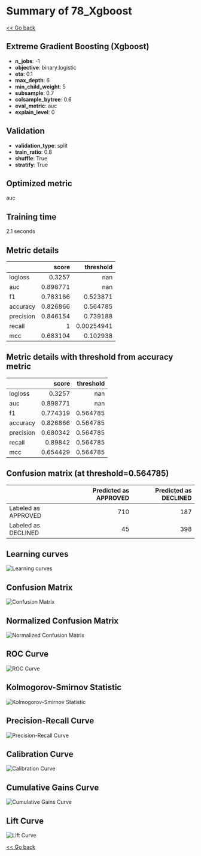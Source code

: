 # Summary of 78_Xgboost

[<< Go back](../README.md)


## Extreme Gradient Boosting (Xgboost)
- **n_jobs**: -1
- **objective**: binary:logistic
- **eta**: 0.1
- **max_depth**: 6
- **min_child_weight**: 5
- **subsample**: 0.7
- **colsample_bytree**: 0.6
- **eval_metric**: auc
- **explain_level**: 0

## Validation
 - **validation_type**: split
 - **train_ratio**: 0.8
 - **shuffle**: True
 - **stratify**: True

## Optimized metric
auc

## Training time

2.1 seconds

## Metric details
|           |    score |    threshold |
|:----------|---------:|-------------:|
| logloss   | 0.3257   | nan          |
| auc       | 0.898771 | nan          |
| f1        | 0.783166 |   0.523871   |
| accuracy  | 0.826866 |   0.564785   |
| precision | 0.846154 |   0.739188   |
| recall    | 1        |   0.00254941 |
| mcc       | 0.683104 |   0.102938   |


## Metric details with threshold from accuracy metric
|           |    score |   threshold |
|:----------|---------:|------------:|
| logloss   | 0.3257   |  nan        |
| auc       | 0.898771 |  nan        |
| f1        | 0.774319 |    0.564785 |
| accuracy  | 0.826866 |    0.564785 |
| precision | 0.680342 |    0.564785 |
| recall    | 0.89842  |    0.564785 |
| mcc       | 0.654429 |    0.564785 |


## Confusion matrix (at threshold=0.564785)
|                     |   Predicted as APPROVED |   Predicted as DECLINED |
|:--------------------|------------------------:|------------------------:|
| Labeled as APPROVED |                     710 |                     187 |
| Labeled as DECLINED |                      45 |                     398 |

## Learning curves
![Learning curves](learning_curves.png)
## Confusion Matrix

![Confusion Matrix](confusion_matrix.png)


## Normalized Confusion Matrix

![Normalized Confusion Matrix](confusion_matrix_normalized.png)


## ROC Curve

![ROC Curve](roc_curve.png)


## Kolmogorov-Smirnov Statistic

![Kolmogorov-Smirnov Statistic](ks_statistic.png)


## Precision-Recall Curve

![Precision-Recall Curve](precision_recall_curve.png)


## Calibration Curve

![Calibration Curve](calibration_curve_curve.png)


## Cumulative Gains Curve

![Cumulative Gains Curve](cumulative_gains_curve.png)


## Lift Curve

![Lift Curve](lift_curve.png)



[<< Go back](../README.md)
